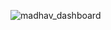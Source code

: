 ![madhav_dashboard](https://github.com/user-attachments/assets/55d7daee-3e48-4297-b232-472946a404b2)
